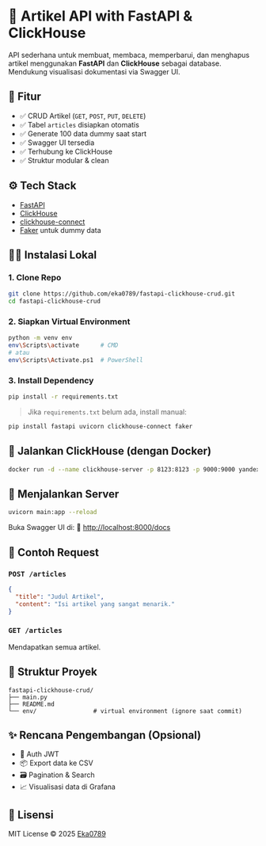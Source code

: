 # 📰 Artikel API with FastAPI & ClickHouse

API sederhana untuk membuat, membaca, memperbarui, dan menghapus artikel menggunakan **FastAPI** dan **ClickHouse** sebagai database. Mendukung visualisasi dokumentasi via Swagger UI.


## 🚀 Fitur

- ✅ CRUD Artikel (`GET`, `POST`, `PUT`, `DELETE`)
- ✅ Tabel `articles` disiapkan otomatis
- ✅ Generate 100 data dummy saat start
- ✅ Swagger UI tersedia
- ✅ Terhubung ke ClickHouse
- ✅ Struktur modular & clean


## ⚙️ Tech Stack

- [FastAPI](https://fastapi.tiangolo.com/)
- [ClickHouse](https://clickhouse.com/)
- [clickhouse-connect](https://pypi.org/project/clickhouse-connect/)
- [Faker](https://faker.readthedocs.io/en/master/) untuk dummy data


## 🧑‍💻 Instalasi Lokal

### 1. Clone Repo

```bash
git clone https://github.com/eka0789/fastapi-clickhouse-crud.git
cd fastapi-clickhouse-crud
````

### 2. Siapkan Virtual Environment

```bash
python -m venv env
env\Scripts\activate      # CMD
# atau
env\Scripts\Activate.ps1  # PowerShell
```

### 3. Install Dependency

```bash
pip install -r requirements.txt
```

> Jika `requirements.txt` belum ada, install manual:

```bash
pip install fastapi uvicorn clickhouse-connect faker
```


## 🐳 Jalankan ClickHouse (dengan Docker)

```bash
docker run -d --name clickhouse-server -p 8123:8123 -p 9000:9000 yandex/clickhouse-server
```


## 🚦 Menjalankan Server

```bash
uvicorn main:app --reload
```

Buka Swagger UI di:
📄 [http://localhost:8000/docs](http://localhost:8000/docs)


## 🧪 Contoh Request

### `POST /articles`

```json
{
  "title": "Judul Artikel",
  "content": "Isi artikel yang sangat menarik."
}
```

### `GET /articles`

Mendapatkan semua artikel.


## 📁 Struktur Proyek

```
fastapi-clickhouse-crud/
├── main.py
├── README.md
└── env/                # virtual environment (ignore saat commit)
```


## ✨ Rencana Pengembangan (Opsional)

* 🔐 Auth JWT
* 📦 Export data ke CSV
* 🗃️ Pagination & Search
* 📈 Visualisasi data di Grafana


## 📄 Lisensi

MIT License © 2025 [Eka0789](https://github.com/eka0789)

